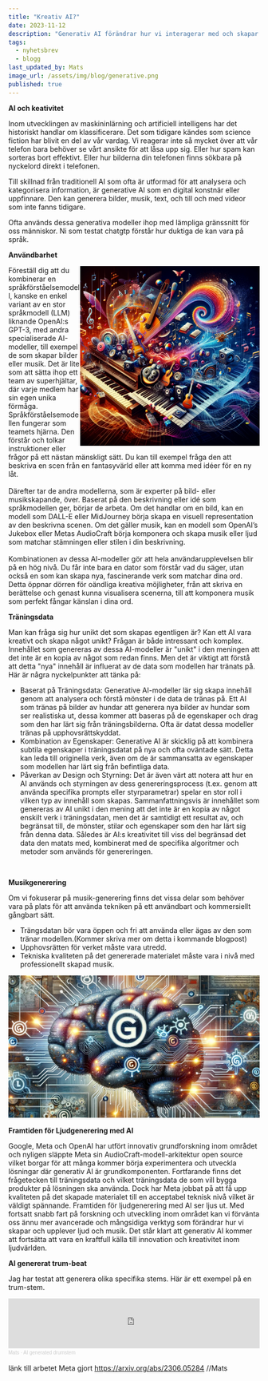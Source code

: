 ```yaml
---
title: "Kreativ AI?"
date: 2023-11-12
description: "Generativ AI förändrar hur vi interagerar med och skapar digitalt innehåll"
tags:
  - nyhetsbrev
  - blogg
last_updated_by: Mats
image_url: /assets/img/blog/generative.png
published: true
---
```


**AI och keativitet**

Inom utvecklingen av maskininlärning och artificiell intelligens har det historiskt handlar om klassificerare. Det som tidigare kändes som science fiction har blivit en del av vår vardag.  Vi reagerar inte så mycket över att vår telefon bara behöver se vårt ansikte för att låsa upp sig. Eller hur spam kan sorteras bort effektivt. Eller hur bilderna din telefonen finns sökbara på nyckelord direkt i telefonen.

Till skillnad från traditionell AI som ofta är utformad för att analysera och kategorisera information, är generative AI som en digital konstnär eller uppfinnare. Den kan generera bilder, musik, text, och till och med videor som inte fanns tidigare.

Ofta används dessa generativa modeller ihop med lämpliga gränssnitt för oss människor. Ni som testat chatgtp förstår hur duktiga de kan vara på språk. 
<br/>

**Användbarhet**

<img align="right" src="/assets/img/blog/music.png" width="360" /> Föreställ dig att du kombinerar en språkförståelsemodell, kanske en enkel variant av en stor språkmodell (LLM) liknande OpenAI:s GPT-3, med andra specialiserade AI-modeller, till exempel de som skapar bilder eller musik. Det är lite som att sätta ihop ett team av superhjältar, där varje medlem har sin egen unika förmåga.
Språkförståelsemodellen fungerar som teamets hjärna. Den förstår och tolkar instruktioner eller frågor på ett nästan mänskligt sätt. Du kan till exempel fråga den att beskriva en scen från en fantasyvärld eller att komma med idéer för en ny låt.<br/><br/>
Därefter tar de andra modellerna, som är experter på bild- eller musikskapande, över. Baserat på den beskrivning eller idé som språkmodellen ger, börjar de arbeta. Om det handlar om en bild, kan en modell som DALL-E eller MidJourney börja skapa en visuell representation av den beskrivna scenen. Om det gäller musik, kan en modell som OpenAI’s Jukebox eller Metas AudioCraft börja komponera och skapa musik eller ljud som matchar stämningen eller stilen i din beskrivning.<br/><br/>
Kombinationen av dessa AI-modeller gör att hela användarupplevelsen blir på en hög nivå. Du får inte bara en dator som förstår vad du säger, utan också en som kan skapa nya, fascinerande verk som matchar dina ord. Detta öppnar dörren för oändliga kreativa möjligheter, från att skriva en berättelse och genast kunna visualisera scenerna, till att komponera musik som perfekt fångar känslan i dina ord.
<br/>

**Träningsdata**

Man kan fråga sig hur unikt det som skapas egentligen är? Kan ett AI vara kreativt och skapa något unikt?  Frågan är både intressant och komplex. Innehållet som genereras av dessa AI-modeller är "unikt" i den meningen att det inte är en kopia av något som redan finns. Men det är viktigt att förstå att detta "nya" innehåll är influerat av de data som modellen har tränats på. Här är några nyckelpunkter att tänka på:

* Baserat på Träningsdata: Generative AI-modeller lär sig skapa innehåll genom att analysera och förstå mönster i de data de tränas på. Ett AI som tränas på bilder av hundar att generera nya bilder av hundar som ser realistiska ut, dessa kommer att baseras på de egenskaper och drag som den har lärt sig från träningsbilderna. Ofta är datat dessa modeller tränas på upphovsrättskyddat.
* Kombination av Egenskaper: Generative AI är skicklig på att kombinera subtila egenskaper i träningsdatat på nya och ofta oväntade sätt. Detta kan leda till originella verk,  även om de är sammansatta av egenskaper som modellen har lärt sig från befintliga data. 
* Påverkan av Design och Styrning: Det är även värt att notera att hur en AI används och styrningen av dess genereringsprocess (t.ex. genom att använda specifika prompts eller styrparametrar) spelar en stor roll i vilken typ av innehåll som skapas.
Sammanfattningsvis är innehållet som genereras av AI unikt i den mening att det inte är en kopia av något enskilt verk i träningsdatan, men det är samtidigt ett resultat av, och begränsat till, de mönster, stilar och egenskaper som den har lärt sig från denna data. Således är AI:s kreativitet till viss del begränsad det data den matats med, kombinerat med de specifika algoritmer och metoder som används för genereringen.
<br/>

**Musikgenerering**

Om vi fokuserar på musik-generering finns det vissa delar som behöver vara på plats för att använda tekniken på ett användbart och kommersiellt gångbart sätt.

* Trängsdatan bör vara öppen och fri att använda eller ägas av den som tränar modellen.(Kommer skriva mer om detta i kommande blogpost)
* Upphovsrätten för verket måste vara utredd.
* Tekniska kvaliteten på det genererade materialet måste vara i nivå med professionellt skapad musik.

<img src="/assets/img/blog/generative.png" />
<br/>

**Framtiden för Ljudgenerering med AI**

Google, Meta och OpenAI har utfört innovativ grundforskning inom området och nyligen släppte Meta sin AudioCraft-modell-arkitektur open source vilket borgar för att många kommer börja experimentera och utveckla lösningar där generativ AI är grundkomponenten. Fortfarande finns det frågetecken till träningsdata och vilket träningsdata de som vill bygga produkter på lösningen ska använda. Dock har Meta jobbat på att få upp kvaliteten på det skapade materialet till en acceptabel teknisk nivå vilket är väldigt spännande. Framtiden för ljudgenerering med AI ser ljus ut. Med fortsatt snabb fart på forskning och utveckling inom området kan vi förvänta oss ännu mer avancerade och mångsidiga verktyg som förändrar hur vi skapar och upplever ljud och musik. Det står klart att generativ AI kommer att fortsätta att vara en kraftfull källa till innovation och kreativitet inom ljudvärlden.

**AI genererat trum-beat**

Jag har testat att generera olika specifika stems. Här är ett exempel på en trum-stem.<br/> 

<iframe width="100%" height="100" scrolling="no" frameborder="no" allow="autoplay" src="https://w.soundcloud.com/player/?url=https%3A//api.soundcloud.com/tracks/1664561778&color=%23645464&auto_play=false&hide_related=false&show_comments=true&show_user=true&show_reposts=false&show_teaser=true&visual=true"></iframe><div style="font-size: 10px; color: #cccccc;line-break: anywhere;word-break: normal;overflow: hidden;white-space: nowrap;text-overflow: ellipsis; font-family: Interstate,Lucida Grande,Lucida Sans Unicode,Lucida Sans,Garuda,Verdana,Tahoma,sans-serif;font-weight: 100;"><a href="https://soundcloud.com/mats-ygfors" title="Mats" target="_blank" style="color: #cccccc; text-decoration: none;">Mats</a> · <a href="https://soundcloud.com/mats-ygfors/ai-generated-drumstem" title="AI generated drumstem" target="_blank" style="color: #cccccc; text-decoration: none;">AI generated drumstem</a></div>


<br/>
länk till arbetet Meta gjort <a href="https://arxiv.org/abs/2306.05284">https://arxiv.org/abs/2306.05284</a>
//Mats
